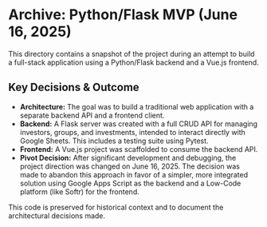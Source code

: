 # Archive: Python/Flask MVP (June 16, 2025)

This directory contains a snapshot of the project during an attempt to build a full-stack application using a Python/Flask backend and a Vue.js frontend.

## Key Decisions & Outcome

-   **Architecture:** The goal was to build a traditional web application with a separate backend API and a frontend client.
-   **Backend:** A Flask server was created with a full CRUD API for managing investors, groups, and investments, intended to interact directly with Google Sheets. This includes a testing suite using Pytest.
-   **Frontend:** A Vue.js project was scaffolded to consume the backend API.
-   **Pivot Decision:** After significant development and debugging, the project direction was changed on June 16, 2025. The decision was made to abandon this approach in favor of a simpler, more integrated solution using Google Apps Script as the backend and a Low-Code platform (like Softr) for the frontend.

This code is preserved for historical context and to document the architectural decisions made. 